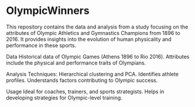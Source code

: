 # OlympicWinners

This repository contains the data and analysis from a study focusing on the attributes of Olympic Athletics and Gymnastics Champions from 1896 to 2016. It provides insights into the evolution of human physicality and performance in these sports.

Data
Historical data of Olympic Games (Athens 1896 to Rio 2016).
Attributes include the physical and performance traits of Olympians.

Analysis
Techniques: Hierarchical clustering and PCA.
Identifies athlete profiles.
Understands factors contributing to Olympic success.

Usage
Ideal for coaches, trainers, and sports strategists. Helps in developing strategies for Olympic-level training.
